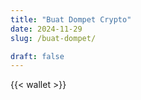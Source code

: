 ```yaml
---
title: "Buat Dompet Crypto"
date: 2024-11-29
slug: /buat-dompet/

draft: false
---
```


{{< wallet >}}

